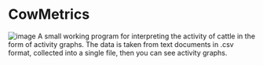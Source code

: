 # CowMetrics
![image](https://github.com/trbnkvdmr/CowMetrics/assets/103637616/5f055420-7d8f-40d0-9a6b-954399761fe4)
A small working program for interpreting the activity of cattle in the form of activity graphs.
The data is taken from text documents in .csv format, collected into a single file, then you can see activity graphs.
